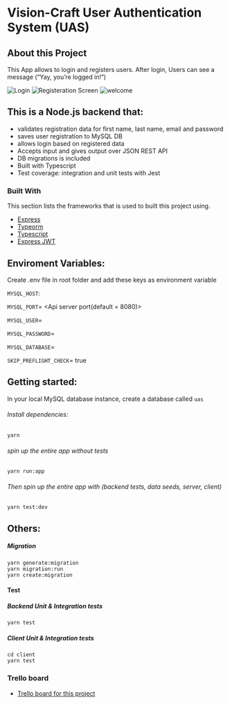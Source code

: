 # Vision-Craft User Authentication System (UAS)

## About this Project
This App allows to login and registers users. After login, Users can see a message (“Yay, you’re logged in!”)

![Login](https://user-images.githubusercontent.com/78776693/120108373-99bf9e00-c16d-11eb-9aa2-c77af34d4692.JPG)
![Registeration Screen](https://user-images.githubusercontent.com/78776693/120108432-c378c500-c16d-11eb-8acc-bc4ac81aebaf.JPG)
![welcome](https://user-images.githubusercontent.com/78776693/120108438-c96ea600-c16d-11eb-91eb-de6f9a34a9bc.JPG)

## This is a Node.js backend that:
* validates registration data for first name, last name, email and password
* saves user registration to MySQL DB
* allows login based on registered data
* Accepts input and gives output over JSON REST API
* DB migrations is included
* Built with Typescript
* Test coverage: integration and unit tests with Jest


### Built With
This section lists the frameworks that is used to built this project using.
* [Express](https://expressjs.com/)
* [Typeorm](https://typeorm.io/#/)
* [Typescript](https://www.typescriptlang.org/docs/home.html)
* [Express JWT](https://www.npmjs.com/package/express-jwt)

## Enviroment Variables:

Create .env file in root folder and add these keys as environment variable

`MYSQL_HOST`: <Database host>

`MYSQL_PORT`= <Api server port(default = 8080)>

`MYSQL_USER`= <Database User>

`MYSQL_PASSWORD`= <Database Password>

`MYSQL_DATABASE`= <Database name>

`SKIP_PREFLIGHT_CHECK`= true

## Getting started:
In your local MySQL database instance, create a database called `uas`

###### Install dependencies:
	yarn

###### spin up the entire app without tests
	yarn run:app

###### Then spin up the entire app with (backend tests, data seeds, server, client)
	yarn test:dev

## Others:
##### Migration
    yarn generate:migration
    yarn migration:run
    yarn create:migration

#### Test
##### Backend Unit & Integration tests
    yarn test

##### Client Unit & Integration tests
    cd client
	yarn test

### Trello board

* [Trello board for this project](https://trello.com/b/jz3jbpDR)

